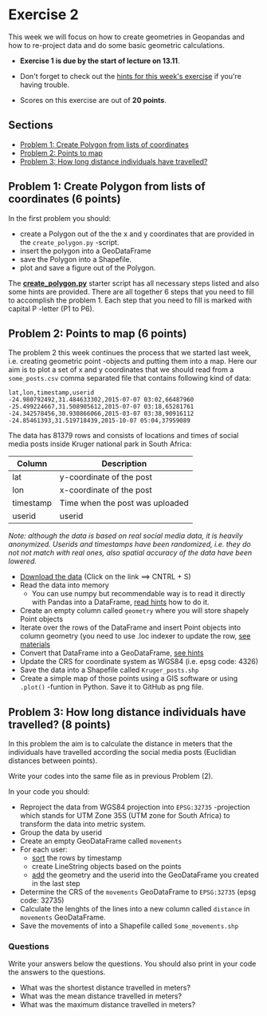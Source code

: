 # Exercise 2

This week we will focus on how to create geometries in Geopandas and how to re-project data and do some basic
geometric calculations.

- **Exercise 1 is due by the start of lecture on 13.11**.

- Don't forget to check out the [hints for this week's exercise](https://automating-gis-processes.github.io/2017/lessons/L2/exercise-2-hints.html) if you're having trouble.

- Scores on this exercise are out of **20 points**.

## Sections

 - [Problem 1: Create Polygon from lists of coordinates](#problem-1-create-polygon-from-lists-of-coordinates)
 - [Problem 2: Points to map](#problem-2-points-to-map)
 - [Problem 3: How long distance individuals have travelled?](#problem-3-movements-of-individual-user)
  
## Problem 1: Create Polygon from lists of coordinates (6 points)

In the first problem you should: 
 - create a Polygon out of the the x and y coordinates that are provided in the `create_polygon.py` -script. 
 - insert the polygon into a GeoDataFrame 
 - save the Polygon into a Shapefile. 
 - plot and save a figure out of the Polygon. 
 
The [**create_polygon.py**](create_polygon.py) starter script has all necessary steps listed and also some hints are provided. There are all together 6 steps that you need to fill to accomplish
the problem 1. Each step that you need to fill is marked with capital P -letter (P1 to P6).  

## Problem 2: Points to map (6 points)
 
The problem 2 this week continues the process that we started last week, i.e. creating geometric point -objects and putting them into a map. 
Here our aim is to plot a set of x and y coordinates that we should read from a `some_posts.csv` comma separated file that contains following kind of data:
 
```
lat,lon,timestamp,userid
-24.980792492,31.484633302,2015-07-07 03:02,66487960
-25.499224667,31.508905612,2015-07-07 03:18,65281761
-24.342578456,30.930866066,2015-03-07 03:38,90916112
-24.85461393,31.519718439,2015-10-07 05:04,37959089
```

The data has 81379 rows and consists of locations and times of social media posts inside Kruger national park in South Africa:

| Column | Description |
|--------|-------------|
| lat | y-coordinate of the post |
| lon | x-coordinate of the post |
| timestamp | Time when the post was uploaded |
| userid | userid |

*Note: although the data is based on real social media data, it is heavily anonymized. Userids and timestamps have been randomized, i.e. they do not not match with real ones, 
also spatial accuracy of the data have been lowered.*

- [Download the data](https://raw.githubusercontent.com/Automating-GIS-processes/Exercise-2/master/data/some_posts.csv?token=AGWdzhgsQbNFI3lk6a5GxrjguPnmuhwoks5YKVWrwA%3D%3D) (Click on the link ==> CNTRL + S)  
- Read the data into memory 
  - You can use numpy but recommendable way is to read it directly with Pandas into a DataFrame, [read hints](https://github.com/Automating-GIS-processes/Lesson-2-Geo-DataFrames/blob/master/Lesson/Hints-Exercise-2.md) how to do it.
- Create an empty column called `geometry` where you will store shapely Point objects
- Iterate over the rows of the DataFrame and insert Point objects into column geometry (you need to use .loc indexer to update the row, [see materials](https://github.com/Automating-GIS-processes/Lesson-2-Geo-DataFrames/blob/master/Lesson/pandas-geopandas.md#creating-geometries-into-geodataframe) 
- Convert that DataFrame into a GeoDataFrame, [see hints](https://github.com/Automating-GIS-processes/Lesson-2-Geo-DataFrames/blob/master/Lesson/Hints-Exercise-2.md)
- Update the CRS for coordinate system as WGS84 (i.e. epsg code: 4326)
- Save the data into a Shapefile called `Kruger_posts.shp`
- Create a simple map of those points using a GIS software or using `.plot()` -funtion in Python. Save it to GitHub as png file.

## Problem 3: How long distance individuals have travelled? (8 points)

In this problem the aim is to calculate the distance in meters that the individuals have travelled according the social
media posts (Euclidian distances between points).

Write your codes into the same file as in previous Problem (2).

In your code you should:

 - Reproject the data from WGS84 projection into ``EPSG:32735`` -projection which stands for UTM Zone 35S (UTM zone for South Africa) to transform the data into metric system.
 - Group the data by userid
 - Create an empty GeoDataFrame called ``movements``
 - For each user: 
    - [sort](http://pandas.pydata.org/pandas-docs/stable/generated/pandas.DataFrame.sort_values.html) the rows by timestamp 
    - create LineString objects based on the points
    - [add](http://pandas.pydata.org/pandas-docs/stable/generated/pandas.DataFrame.append.html) the geometry and the userid into the GeoDataFrame you created in the last step
 - Determine the CRS of the ``movements`` GeoDataFrame to ``EPSG:32735`` (epsg code: 32735)
 - Calculate the lenghts of the lines into a new column called ``distance`` in ``movements`` GeoDataFrame.
 - Save the movements of into a Shapefile called ``Some_movements.shp``

### Questions

Write your answers below the questions. You should also print in your code the answers to the questions.

 - What was the shortest distance travelled in meters?
 - What was the mean distance travelled in meters?
 - What was the maximum distance travelled in meters?


   
 

